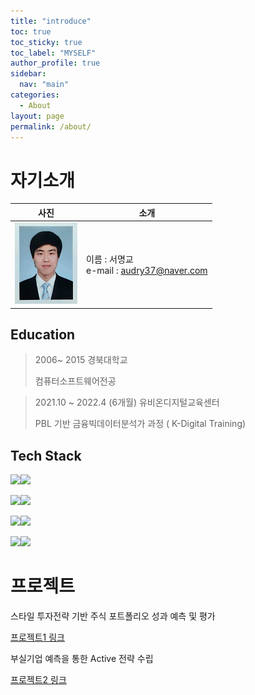 ```yaml
---
title: "introduce"
toc: true
toc_sticky: true
toc_label: "MYSELF"
author_profile: true
sidebar:
  nav: "main"
categories:
  - About
layout: page
permalink: /about/
---
```






# 자기소개
|사진 | 소개 |   
| --- | --- |  
| ![내사진](./github_img/%EC%A6%9D%EB%AA%85%EC%82%AC%EC%A7%84.jpg) |이름 : 서명교 <br>e-mail : audry37@naver.com |




## Education

> 2006~ 2015 경북대학교
>
> 컴퓨터소프트웨어전공

> 2021.10 ~ 2022.4 (6개월) 유비온디지털교육센터
>
> PBL 기반 금융빅데이터분석가 과정 ( K-Digital Training)





## Tech Stack

​	<img src="https://img.shields.io/badge/Python-3776AB?style=flat-square&logo=Python&logoColor=white"/><img src="https://img.shields.io/badge/R-276DC3?style=flat-square&logo=R&logoColor=white"/>

​	<img src="https://img.shields.io/badge/TensorFlow-FF6F00?style=flat-square&logo=TensorFlow&logoColor=white"/><img src="https://img.shields.io/badge/Keras-D00000?style=flat-square&logo=Keras&logoColor=white"/>

​	<img src="https://img.shields.io/badge/MySQL-4479A1?style=flat-square&logo=MySQL&logoColor=white"/><img src="https://img.shields.io/badge/MongoDB-47A248?style=flat-square&logo=MongoDB&logoColor=white"/>

​	<img src="https://img.shields.io/badge/Windows-0078D6?style=flat-square&logo=Windows&logoColor=white"/><img src="https://img.shields.io/badge/Linux-FCC624?style=flat-square&logo=Linux&logoColor=white"/>





# 프로젝트

스타일 투자전략 기반 주식 포트폴리오 성과 예측 및 평가

[프로젝트1 링크](https://myeong1234.github.io/post%20formats/%ED%94%84%EB%A1%9C%EC%A0%9D%ED%8A%B81/)

부실기업 예측을 통한 Active 전략 수립

[프로젝트2 링크](https://myeong1234.github.io/post%20formats/%ED%94%84%EB%A1%9C%EC%A0%9D%ED%8A%B82/)

